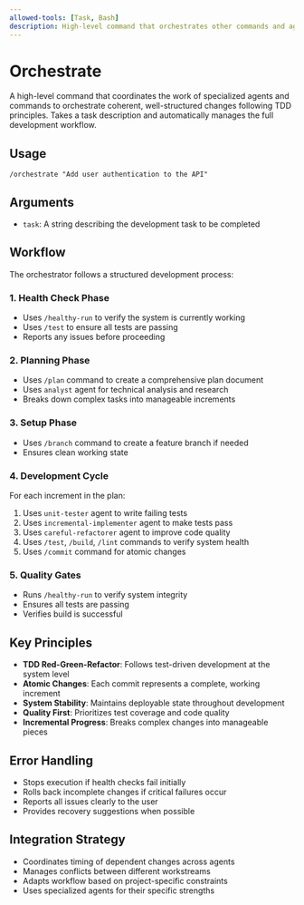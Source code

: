```yaml
---
allowed-tools: [Task, Bash]
description: High-level command that orchestrates other commands and agents to complete complex development tasks
---
```


# Orchestrate

A high-level command that coordinates the work of specialized agents and commands to orchestrate coherent, well-structured changes following TDD principles. Takes a task description and automatically manages the full development workflow.

## Usage

```
/orchestrate "Add user authentication to the API"
```

## Arguments

- `task`: A string describing the development task to be completed

## Workflow

The orchestrator follows a structured development process:

### 1. Health Check Phase
- Uses `/healthy-run` to verify the system is currently working
- Uses `/test` to ensure all tests are passing
- Reports any issues before proceeding

### 2. Planning Phase
- Uses `/plan` command to create a comprehensive plan document
- Uses `analyst` agent for technical analysis and research
- Breaks down complex tasks into manageable increments

### 3. Setup Phase
- Uses `/branch` command to create a feature branch if needed
- Ensures clean working state

### 4. Development Cycle
For each increment in the plan:
1. Uses `unit-tester` agent to write failing tests
2. Uses `incremental-implementer` agent to make tests pass
3. Uses `careful-refactorer` agent to improve code quality
4. Uses `/test`, `/build`, `/lint` commands to verify system health
5. Uses `/commit` command for atomic changes

### 5. Quality Gates
- Runs `/healthy-run` to verify system integrity
- Ensures all tests are passing
- Verifies build is successful

## Key Principles

- **TDD Red-Green-Refactor**: Follows test-driven development at the system level
- **Atomic Changes**: Each commit represents a complete, working increment
- **System Stability**: Maintains deployable state throughout development
- **Quality First**: Prioritizes test coverage and code quality
- **Incremental Progress**: Breaks complex changes into manageable pieces

## Error Handling

- Stops execution if health checks fail initially
- Rolls back incomplete changes if critical failures occur
- Reports all issues clearly to the user
- Provides recovery suggestions when possible

## Integration Strategy

- Coordinates timing of dependent changes across agents
- Manages conflicts between different workstreams
- Adapts workflow based on project-specific constraints
- Uses specialized agents for their specific strengths
